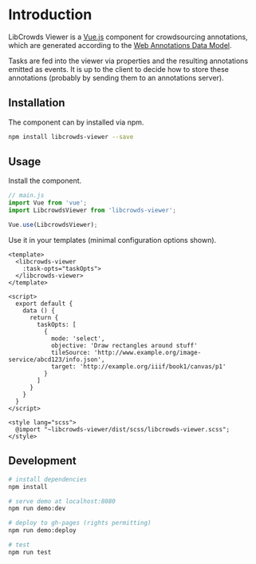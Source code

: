 # Introduction

LibCrowds Viewer is a [Vue.js](https://vuejs.org/v2/guide/) component for crowdsourcing annotations, which are generated according to the [Web Annotations Data Model](https://www.w3.org/TR/annotation-model/).

Tasks are fed into the viewer via properties and the resulting annotations emitted as events. It is up to the client to decide how to store these annotations (probably by sending them to an annotations server).

## Installation

The component can by installed via npm.

```bash
npm install libcrowds-viewer --save
```

## Usage

Install the component.

``` js
// main.js
import Vue from 'vue';
import LibcrowdsViewer from 'libcrowds-viewer';

Vue.use(LibcrowdsViewer);
```

Use it in your templates \(minimal configuration options shown\).

``` vue
<template>
  <libcrowds-viewer
    :task-opts="taskOpts">
  </libcrowds-viewer>
</template>

<script>
  export default {
    data () {
      return {
        taskOpts: [
          {
            mode: 'select',
            objective: 'Draw rectangles around stuff'
            tileSource: 'http://www.example.org/image-service/abcd123/info.json',
            target: 'http://example.org/iiif/book1/canvas/p1'
          }
        ]
      }
    }
  }
</script>

<style lang="scss">
  @import "~libcrowds-viewer/dist/scss/libcrowds-viewer.scss";
</style>
```

## Development

```bash
# install dependencies
npm install

# serve demo at localhost:8080
npm run demo:dev

# deploy to gh-pages (rights permitting)
npm run demo:deploy

# test
npm run test
```
